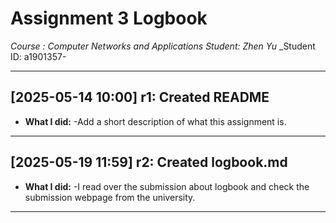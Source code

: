 # Assignment 3 Logbook 
_Course : Computer Networks and Applications_
_Student: Zhen Yu_
_Student ID: a1901357-

---

## [2025-05-14 10:00] r1: Created README
- **What I did:**
    -Add a short description of what this assignment is. 

--- 

## [2025-05-19 11:59] r2: Created logbook.md 
- **What I did:**
    -I read over the submission about logbook and check the submission webpage from the university. 

---
